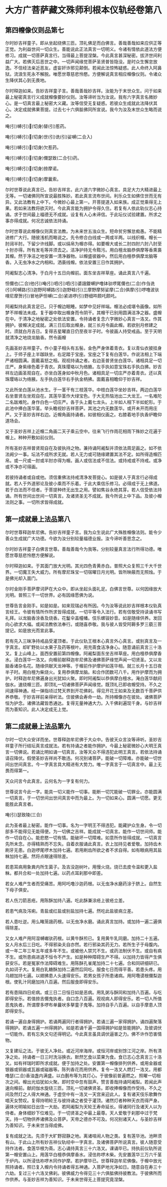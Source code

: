 # 大方广菩萨藏文殊师利根本仪轨经卷第八

## 第四㡧像仪则品第七

尔时妙吉祥童子。即从坐起绕佛三匝。顶礼佛足而白佛言。善哉善哉如来应供正等正觉。为利益世间一切众生。善能说此正法真言一切明义。令诸有情依此道法方便修习。成就一切菩萨真言行。当得最上菩提涅槃。今此真言甚深秘密。拔济世间利益广大。若佛灭后恶世之中。一切声闻缘觉菩萨圣贤普皆隐没。是时众生懈怠放逸。不信经法亲近恶友。虚妄奸诈邪见颠倒。若闻此法惊怖疑惑。此人命终入阿鼻狱。流浪生死永不解脱。唯愿世尊慈悲怜愍。方便解说真言相应㡧像仪则。令诸众生降伏其心到无畏地。

尔时释迦如来。告妙吉祥童子言。善哉善哉妙吉祥。汝能为于末世众生。问于如来最上秘密真言行义成就㡧像要妙仪则。汝等谛听当为汝说。我有六字真言名微妙心。是一切真言最上秘密大义藏。汝等信受无复疑惑。若彼众生成就此法降伏其心。决定成就佛果菩提。过去七十六俱胝佛同所宣说。我今为汝及末世众生略而说之。

唵(引)嚩(引)𭇠(切身)替(引)惹药。

唵(引)嚩(引)𭇠(切身)世(引)诜(引)娑嚩(二合入)

唵(引)嚩(引)𭇠(切身)欠惹药。

唵(引)嚩(引)𭇠(切身)儞瑟致(二合引)药。

唵(引)嚩(引)𭇠(切身)捺摩诺。

唵(引)嚩(引)𭇠(切身)摩曩索。

尔时世尊说此真言已。告妙吉祥言。此六道六字微妙心真言。具足大力大精进最上无等。一切诸佛同所宣说最胜殊妙。若此真言流布世间。利乐众生如佛住世而无有异。又此法教有上中下。今微妙心最上第一。开菩提道入如来族。成正觉乘得无上果。若如来法教将欲灭时。今此真言能为拥护令得久住。若复有人依此轨仪志心持诵。求于世间最上福德无不成就。设复有人心未谛信。于此坛仪试验建置。所求之事亦得成就。何况志诚依法持诵。

尔时世尊说此㡧像仪则真言法教。为未来世五浊众生。短命贫穷懈怠痴愚。不能精进修广大行。随彼浅机而略说之。先令修合白线或一两或半两。以线织㡧。㡧长一肘阔半肘。下留少许线脚。或以绢帛为㡧亦得。如要㡧大或长二肘四肘六肘八肘至十肘亦得。所有发毛等并须去之。洁净护持无令黠污。用白檀龙脑恭俱摩等香熏裛其㡧。然于净洁之地安置一清净器物。以㡧盛彼器中。然后用白檀恭俱摩龙脑等香。入无虫净水之内相和。洒裛线㡧。依法安置三日作其拥护。

阿阇梨志心清净。于白月十五日向㡧前。面东坐吉祥草座。诵此真言八千遍。

怛儞也(二合)他(引)唵(引)呬(引)呬(引)婆誐鑁嚩护噜钵驮啰尾儞也(二合)作刍诜(引)阿嚩路(引)迦野阿嚩路(引)迦野𤚥(引)三摩野摩努娑摩(二合)俱摩(引)啰噜波驮哩尼摩贺(引)冒地萨怛嚩(二合)紧进啰(引)野细吽颇吒颇吒。

阿阇梨持此真言足已。只于㡧边眠睡。如梦中见好祥端。㡧法必成堪令画像。如所梦不祥㡧法未成。复于器中取出㡧身而令阴干。其㡧干已别用圆满洁净之器。盛㡧在中。于清净之地秘密之处依法安置。令持诵者复念六字微妙心真言一洛叉。作其拥护。彼㡧决定成就。满三日后取出㡧身。就三长月令画此㡧。若欲别月修建之时。须就白月吉日。复得吉星曜直日仍至夜半子时。令彼画人持受戒品。至于天明就清净之地烧龙脑香。然令画㡧

先画圣妙吉祥童子。作小童子相头有五髻。金色严身体着青衣。复以青仙衣披挂身上。于师子座上半跏趺坐。右足踏于宝座。宝座之下复有白莲华。作说法相上下端严诸相圆满。面戴喜怒之相。观视持诵之者。右边圣普贤坐白莲华。诸相具足一切庄严。身紫缘色着于青衣。真珠璎珞以为络腋。左手执如意宝珠右手执白拂。妙吉祥左边画圣观自在。亦坐白莲身如中秋月色。诸相具足一切庄严亦着青衣。还以真珠璎珞以为络腋。左手执白莲华右手执金柄拂。面戴喜相瞻仰于妙吉祥。

又此所坐白莲从池水生。于一茎干有三枝莲华。中枝白莲华坐妙吉祥。两边白莲华右坐普贤左坐观自在。其莲华茎作大绿宝色。于大无热恼池出二大龙王。一名难陀二名跋难陀。身作白色一切庄严。各于头上戴七龙头。上半如人相下半如蛇形。于此池中捧白莲华茎。举头瞻视妙吉祥菩萨。其池之内无数莲华。或开未开而用庄严。又于圣妙吉祥右边。近㡧角画持诵者。如彼相仪画之。右膝着地手执香炉瞻仰道场会。

又于圣妙吉祥上近㡧二角画二天子乘云空中。往来飞行作雨花相雨下殊妙之花遍于㡧上。种种开敷如前仪则。

所有圣妙吉祥普贤观自在及彼执持之物。兼持诵阿阇梨并须依法周足画之。如不依法阙少一事。坛法不成所求无就。若人无力或可随缘建置其法不定。如所得造㡧匹帛。或一尺或一肘或半肘亦得为㡧。画人或信法或不信法。或持戒或不持戒。或净或不净亦可得画。

若彼持诵者或自或他。须信重佛法持戒清净发菩提心。如是彼人于真言行必得成就。若人于外道邪论及彼小乘而不乐着。于此大乘信乐修习。必得成于无上佛道。若于白法而不信者。于菩提种终无出生之用。譬如焦谷永绝其芽。若人信受依法持诵。所有世间出世间一切真言。及诸贤圣无不成就。我今所说上中下品。及彼小㡧法则之事。一切所求皆得成就。 

## 第一成就最上法品第八

尔时世尊释迦牟尼佛。告妙吉祥童子言。我为众生说此广大殊胜㡧像法则。能令少善众生成就广大功德。今欲为汝分别较量福德业报。汝今谛听善思念之。

尔时妙吉祥童子白佛言世尊。善哉善哉今为我等。分别较量真言法行所得功德。唯愿世尊慈悲怜愍方便解说。

尔时释迦如来。于其面门放大光明。其光四色青黄赤白。普照大众复照三千大千世界。一切魔王失大威力。所有摩尼珠宝一切宿曜日月光明。皆所映蔽而无照烛。于是佛光却入面门。

尔时金刚手菩萨摩诃萨在大众中。即从坐起头面礼足。白佛言世尊。以何因缘放大光明。普照三千一切世界。必有因缘愿佛为说。

世尊告言金刚手。如是如是。如来现瑞必有所因。今为汝等说此妙吉祥根本仪轨真言经王。令彼有情所作所求皆得成就。一切平等令入法行。若有信敬受持读诵书写礼拜。以龙脑香涂香及烧香。花鬘伞盖幢幡。伎乐螺钹妙音。如是随缘供养。发回向心欲求大福。或闻法教依法奉行。或随喜恭敬。我与彼人皆受阿耨多罗三藐三菩提记。如是放光而宣此事。

若有先入三昧净持戒品受灌顶者。于此仪轨王根本心真言外心真言。或别真言及一字真言。却旷野处以水果子及药等根叶。用充斋食洁净身心。随意诵前真言三十洛叉。复上山峰上。面西安置前第四㡧像。阿阇梨面东坐吉祥草座。用白檀恭俱摩香水。浸白莲华一洛叉。向㡧前献释迦牟尼佛及诸佛菩萨缘觉声闻一切贤圣。又以龙脑香诸杂名花。随缘供献天龙神等。于㡧前作护摩炉如莲华相。就三长月十五日夜半子时。用白檀为柴烧火。复用恭俱摩龙脑。和合作团数可八千。用作护摩而为拥护。时释迦牟尼佛遍身出光犹如火聚。即时阿阇梨以恭俱摩白檀水。淹白莲华献阏伽水。速绕㡧三匝。即顶礼一切诸佛菩萨声闻缘觉。既顶礼已即收㡧受持。不久之间速得神通。经一弹指顷过梵天界到开花佛刹。得见开花王如来及无数百千菩萨供养恭敬。于妙吉祥前亲得听法。住彼佛会寿命一劫。所持㡧像亦在彼处。诸佛菩萨恒为护念。诸佛法藏皆悉通达。复得无量神通大力。入千佛刹遍现千身。与妙吉祥而为善知识。此人决定成无上觉。 

## 第二成就最上法品第九

尔时一切大众安详而坐。世尊释迦牟尼佛于大众中。告彼天众言汝等谛听。圣妙吉祥童子所行结坛真言成就法。若有持诵之者能作拥护。今最上秘密微妙心大明王真言一切佛说。若诵比明如诵一切真言。汝等天众不得违犯此明王真言。若依法持诵请召降伏。假使圣妙吉祥尚不敢违。何况别诸菩萨。能破一切障难。亦能破一切世间出世间真言。今一字真言具大精进有大势力。唯一字真言于一切真言中。最上无畏而得第一。

天众问言今此真言。云何名为一字复有何力。

世尊说言今此一字。能具一切义能作一切事。能断一切咒能破一切罪业。亦能圆满一切真言。于一切世间出世间真言中而为最上。为一切如来心。圆满一切愿。更无能胜此真言者。

唵(引)瑟致陵(三合)

此为圣者最上秘密。能作一切事。名为一字明王不得违犯。能藏护众生身。令一切部多不能得见无能得便。为一切佛之吉祥。能成就一切真言。能作一切世间师。能作一切自在心。能悲愍一切有情。能破坏一切障难。如意所作皆得成就。一切真言先所未念。亦得精熟而不忘失。自着衣服诵此真言。衣上加持见者爱敬。加持齿木刷牙无患。白迦啰尾啰木加持七遍。若用刷齿所欲之者不求自得。如有眼病用其盐粖加持七遍。然将点眼速得除差。

若患耳病用象粪内所生菌子。及吉没迦树叶。用慢火烧。烧已去皮令温和更入盐粖。都共合和一处加持七遍。以药点耳刹那中即差。

若女人难产生者而受痛苦。用阿吒噜沙迦药根。以无虫净水磨药涂于脐上。自然生下母子俱安。

若人伤刀箭恶疮。用陈酥加持八遍。吃此酥兼涂疮上彼疮立差。

若患气病及泻痢。青盐或红盐或别盐加持七遍。然吃此盐彼病立差。

若人患吐逆。用么睹笼誐药根。以无虫净水磨。诵此真言加持。或加持一遍二遍俱得除差。

又女人难产用阿湿嚩𪩘驮药根。以黄牛酥煎已。复用黄牛乳同磨。加持二十五遍。女人月水后三日吃。不得邪染夫自亦然。若行邪染其药无力。若所生子于母腹内。或一年二年三年五年或多年不生。或被他人禁咒不生。或药法制伏不生。或自有病不生。或所患病进退不恒令不产生。如是种种障碍生产不得。以加持力皆得产生俱获安乐。若是冤家作法障碍难生。用陈酥孔雀尾加持二十七遍。合和同研细研已。丸如诃子大。复用白乳糖酥加持二遍然后同吃。服食七日而得平善。若患头疼。用乌翅加持七遍。以翅拂患人头速得安乐。若男女孩子所患诸病。用阿囕谟根儞梨迦根。使乳汁同磨加持八百遍。然后服食即得安乐。

若有患隔四日疟病。或三日二日恒日如是恶病。用乳粥与酥同和加持八百遍。与吃即得安乐。若值捺吉儞鬼执者。自口念八百遍。观视病人即得安乐。若一切人所值恶鬼执者。所谓摩多啰布单曩吠多拏童子鬼等。加持自手八百遍。以自手摩患人顶即得安乐。

若诵一遍自身得拥护。若诵两遍同行者得拥护。若诵三遍一家得拥护。诵四遍聚落得拥护。若诵五遍一州得拥护。如是若诵千遍一国得拥护如是皆能拥护。及彼调伏一切能作。若有忘失文句还得明记。今此真言虽具调伏逼害之力。佛不许作恐害情物。

又复建坛之法。于彼无人净处。或近河岸海岸。或恒河岸或别馀江河之岸。所有清净之处。持诵者一日三时洗浴换衣。默然乞食以菜果为食。食已志心念真言三十洛叉。如有祥瑞时即所求成就。便于加持之处。安置第一㡧像排列供养。或用金器或银器或铜器或瓦器或磁器等。陈列香花而用供养。复令一洛叉人燃灯一洛叉。用都噜瑟(二合)香油盏内满盛。以白氎布等为其灯心。于彼像前普遍燃之。照曜一切相次之间。㡧出光焰犹如火聚。即时空中忽有鼓声。赞言善哉持诵阿阇梨。若闻此声速向㡧前。献阏伽水旋绕三匝。顶礼一切诸佛贤圣。即收捧㡧像而作受持。不久之间及然灯之人得大神通。于虚空中有一洛叉一天宫来迎此人。复有诸天伎乐歌舞作唱天女赞叹。复得持明轮王与彼持诵之者受于灌顶。诸然灯者种种天衣而得严身。遍体光明喻如日出住一大劫。若阿阇梨为天轮王寿命延长。得诸同行及诸天人以为侍者。身体细妙下位难见。于一切贤圣之中最上最尊。天人爱敬于刹那中过于梵天。持一切物供养诸佛及众菩萨。天帝之德亦不可及。何况别诸天人。与圣妙吉祥为善知识。于未来世当得成佛。

复有成就之法。先须于大旷野寂静之地。离诸喧闹人物之类。复有莲华池。池畔须有山。于此山上所有妙吉祥仪轨经中一字真言。及诸佛菩萨所说真言。彼人随意受持作法者。食莲华根为斋。志心诵持真言三十六洛叉。课诵毕已。持执前仪轨所说第一㡧安置山上。用莲华白檀恭俱摩香水。浸佉祢啰木柴。先安置莲华三万六千茎于炉内。以所浸佉祢啰木同作护摩。若护摩毕已。世尊释迦牟尼佛像。于㡧中放光照持诵者。照已复入㡧内令持诵者得五神通。入菩萨地光净如日。随意自在寿三十六劫。复过三十六洛叉佛刹。彼佛威力令得见三十六俱胝佛持彼教法。于彼佛所而作供养。与圣妙吉祥为善知识。于未来世得无上菩提究竟涅槃。 